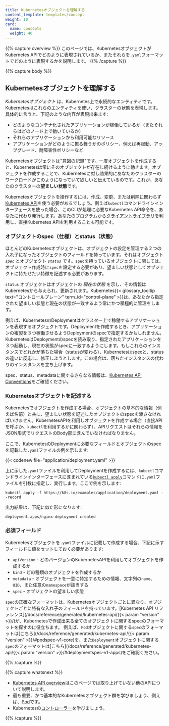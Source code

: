 ```yaml
---
title: Kubernetesオブジェクトを理解する
content_template: templates/concept
weight: 10
card: 
  name: concepts
  weight: 40
---
```


{{% capture overview %}}
このページでは、KubernetesオブジェクトがKubernetes APIでどのように表現されているか、またそれらを`.yaml`フォーマットでどのように表現するかを説明します。
{{% /capture %}}

{{% capture body %}}
## Kubernetesオブジェクトを理解する

*Kubernetesオブジェクト* は、Kubernetes上で永続的なエンティティです。Kubernetesはこれらのエンティティを使い、クラスターの状態を表現します。具体的に言うと、下記のような内容が表現出来ます:

* どのようなコンテナ化されたアプリケーションが稼働しているか（またそれらはどのノード上で動いているか）
* それらのアプリケーションから利用可能なリソース
* アプリケーションがどのように振る舞うかのポリシー、例えば再起動、アップグレード、耐障害性ポリシーなど

Kubernetesオブジェクトは"意図の記録"です。一度オブジェクトを作成すると、Kubernetesは常にそのオブジェクトが存在し続けるように動きます。オブジェクトを作成することで、Kubernetesに対し効果的にあなたのクラスターのワークロードがこのようになっていて欲しいと伝えているのです。これが、あなたのクラスターの**望ましい状態**です。

Kubernetesオブジェクトを操作するには、作成、変更、または削除に関わらず[Kubernetes API](/ja/docs/concepts/overview/kubernetes-api/)を使う必要があるでしょう。例えば`kubectl`コマンドラインインターフェースを使った場合、このCLIが処理に必要なKubernetes API命令を、あなたに代わり発行します。あなたのプログラムから[クライアントライブラリ](/docs/reference/using-api/client-libraries/)を利用し、直接Kubernetes APIを利用することも可能です。

### オブジェクトのspec（仕様）とstatus（状態）

ほとんどのKubernetesオブジェクトは、オブジェクトの設定を管理する２つの入れ子になったオブジェクトのフィールドを持っています。それはオブジェクト *`spec`* とオブジェクト *`status`* です。`spec`を持っているオブジェクトに関しては、オブジェクト作成時に`spec`を設定する必要があり、望ましい状態としてオブジェクトに持たせたい特徴を記述する必要があります。

`status` オブジェクトはオブジェクトの *現在の状態* を示し、その情報はKubernetesから与えられ、更新されます。Kubernetes{{< glossary_tooltip text="コントロールプレーン" term_id="control-plane" >}}は、あなたから指定された望ましい状態と現在の状態が一致するよう常にかつ積極的に管理をします。

例えば、KubernetesのDeploymentはクラスター上で稼働するアプリケーションを表現するオブジェクトです。Deploymentを作成するとき、アプリケーションの複製を３つ稼働させるようDeploymentのspecで指定するかもしれません。KubernetesはDeploymentのspecを読み取り、指定されたアプリケーションを３つ起動し、現在の状態がspecに一致するようにします。もしこれらのインスタンスでどれかが落ちた場合（statusが変わる）、Kubernetesはspecと、statusの違いに反応し、修正しようとします。この場合は、落ちたインスタンスの代わりのインスタンスを立ち上げます。

spec、status、metadataに関するさらなる情報は、[Kubernetes API Conventions](https://git.k8s.io/community/contributors/devel/sig-architecture/api-conventions.md)をご確認ください。

### Kubernetesオブジェクトを記述する

Kubernetesでオブジェクトを作成する場合、オブジェクトの基本的な情報（例えば名前）と共に、望ましい状態を記述したオブジェクトのspecを渡さなければいけません。KubernetesAPIを利用しオブジェクトを作成する場合（直接APIを呼ぶか、`kubectl`を利用するかに関わらず）、APIリクエストはそれらの情報をJSON形式でリクエストのBody部に含んでいなければなりません。

ここで、KubernetesのDeploymentに必要なフィールドとオブジェクトのspecを記載した`.yaml`ファイルの例を示します:

{{< codenew file="application/deployment.yaml" >}}

上に示した`.yaml`ファイルを利用してDeploymentを作成するには、`kubectl`コマンドラインインターフェースに含まれている[`kubectl apply`](/docs/reference/generated/kubectl/kubectl-commands#apply)コマンドに`.yaml`ファイルを引数に指定し、実行します。ここで例を示します:

```shell
kubectl apply -f https://k8s.io/examples/application/deployment.yaml --record
```

出力結果は、下記に似た形になります:

```shell
deployment.apps/nginx-deployment created
```

### 必須フィールド

Kubernetesオブジェクトを`.yaml`ファイルに記載して作成する場合、下記に示すフィールドに値をセットしておく必要があります:

* `apiVersion` - どのバージョンのKubernetesAPIを利用してオブジェクトを作成するか
* `kind` - どの種類のオブジェクトを作成するか
* `metadata` - オブジェクトを一意に特定するための情報、文字列の`name`、`UID`、また任意の`namespace`が該当する
* `spec` - オブジェクトの望ましい状態

`spec`の正確なフォーマットは、Kubernetesオブジェクトごとに異なり、オブジェクトごとに特有な入れ子のフィールドを持っています。[Kubernetes API リファレンス](/docs/reference/generated/kubernetes-api/{{< param "version" >}}/)が、Kubernetesで作成出来る全てのオブジェクトに関するspecのフォーマットを探すのに役立ちます。
例えば、`Pod`オブジェクトに関する`spec`のフォーマットは[こちら](/docs/reference/generated/kubernetes-api/{{< param "version" >}}/#podspec-v1-core)を、また`Deployment`オブジェクトに関する`spec`のフォーマットは[こちら](/docs/reference/generated/kubernetes-api/{{< param "version" >}}/#deploymentspec-v1-apps)をご確認ください。

{{% /capture %}}

{{% capture whatsnext %}}


* [Kubernetes API overview](/docs/reference/using-api/api-overview/)はこのページでは取り上げていない他のAPIについて説明します。
* 最も重要、かつ基本的なKubernetesオブジェクト群を学びましょう、例えば、[Pod](/ja/docs/concepts/workloads/pods/pod-overview/)です。
* Kubernetesの[コントローラー](/docs/concepts/architecture/controller/)を学びましょう。

{{% /capture %}}
